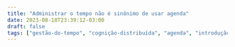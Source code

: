 ```yaml
---
title: "Administrar o tempo não é sinônimo de usar agenda"
date: 2023-08-18T23:39:12-03:00
draft: false 
tags: ["gestão-do-tempo", "cognição-distribuída", "agenda", "introdução"]
---
```



